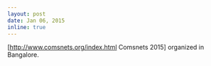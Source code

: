 ```yaml
---
layout: post
date: Jan 06, 2015
inline: true
---
```


[http://www.comsnets.org/index.html Comsnets 2015] organized in Bangalore.
